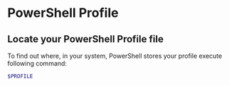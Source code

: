 # PowerShell Profile

## Locate your PowerShell Profile file

To find out where, in your system, PowerShell stores your profile execute following command:

```powershell
$PROFILE
```
